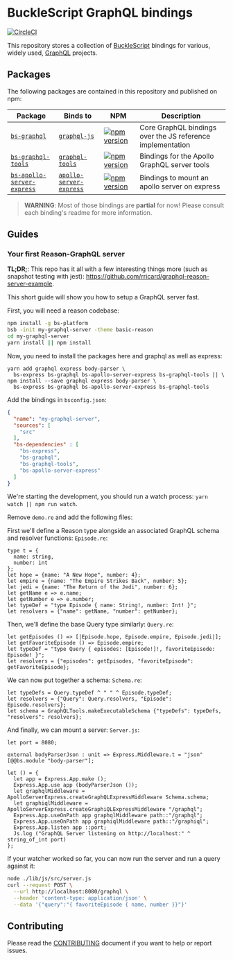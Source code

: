 # BuckleScript GraphQL bindings

[![CircleCI](https://circleci.com/gh/rricard/bs-graphql-bindings.svg?style=svg)](https://circleci.com/gh/rricard/bs-graphql-bindings)

This repository stores a collection of [BuckleScript](https://bucklescript.github.io/) bindings for various, widely used, [GraphQL](http://graphql.org/) projects.

## Packages

The following packages are contained in this repository and published on npm:

| Package | Binds to | NPM | Description |
|---------|----------|-----|-------------|
| [`bs-graphql`](./packages/bs-graphql) | [`graphql-js`](https://github.com/graphql/graphql-js/) | [![npm version](https://badge.fury.io/js/bs-graphql.svg)](https://badge.fury.io/js/bs-graphql) | Core GraphQL bindings over the JS reference implementation |
| [`bs-graphql-tools`](./packages/bs-graphql-tools) | [`graphql-tools`](https://github.com/apollographql/graphql-tools/) | [![npm version](https://badge.fury.io/js/bs-graphql-tools.svg)](https://badge.fury.io/js/bs-graphql-tools) | Bindings for the Apollo GraphQL server tools |
| [`bs-apollo-server-express`](./packages/bs-apollo-server-express) | [`apollo-server-express`](https://github.com/apollographql/apollo-server/) | [![npm version](https://badge.fury.io/js/bs-apollo-server-express.svg)](https://badge.fury.io/js/bs-apollo-server-express) | Bindings to mount an apollo server on express |

> **WARNING**: Most of those bindings are **partial** for now! Please consult each binding's readme for more information.

## Guides

### Your first Reason-GraphQL server

**TL;DR;**: This repo has it all with a few interesting things more (such as snapshot testing with jest): https://github.com/rricard/graphql-reason-server-example.

This short guide will show you how to setup a GraphQL server fast.

First, you will need a reason codebase:

```sh
npm install -g bs-platform
bsb -init my-graphql-server -theme basic-reason
cd my-graphql-server
yarn install || npm install
```

Now, you need to install the packages here and graphql as well as express:

```
yarn add graphql express body-parser \
  bs-express bs-graphql bs-apollo-server-express bs-graphql-tools || \
npm install --save graphql express body-parser \
  bs-express bs-graphql bs-apollo-server-express bs-graphql-tools
```
Add the bindings in `bsconfig.json`:

```json
{
  "name": "my-graphql-server",
  "sources": [
    "src"
  ],
  "bs-dependencies" : [
    "bs-express",
    "bs-graphql",
    "bs-graphql-tools",
    "bs-apollo-server-express"
  ]
}
```

We're starting the development, you should run a watch process: `yarn watch || npm run watch`.

Remove `demo.re` and add the following files:

First we'll define a Reason type alongside an associated GraphQL schema and resolver functions: `Episode.re`:

```reason
type t = {
  name: string,
  number: int
};
let hope = {name: "A New Hope", number: 4};
let empire = {name: "The Empire Strikes Back", number: 5};
let jedi = {name: "The Return of the Jedi", number: 6};
let getName e => e.name;
let getNumber e => e.number;
let typeDef = "type Episode { name: String!, number: Int! }";
let resolvers = {"name": getName, "number": getNumber};
```

Then, we'll define the base Query type similarly: `Query.re`:

```reason
let getEpisodes () => [|Episode.hope, Episode.empire, Episode.jedi|];
let getFavoriteEpisode () => Episode.empire;
let typeDef = "type Query { episodes: [Episode!]!, favoriteEpisode: Episode! }";
let resolvers = {"episodes": getEpisodes, "favoriteEpisode": getFavoriteEpisode};
```

We can now put together a schema: `Schema.re`:

```reason
let typeDefs = Query.typeDef ^ " " ^ Episode.typeDef;
let resolvers = {"Query": Query.resolvers, "Episode": Episode.resolvers};
let schema = GraphQLTools.makeExecutableSchema {"typeDefs": typeDefs, "resolvers": resolvers};
```

And finally, we can mount a server: `Server.js`:

```reason
let port = 8080;

external bodyParserJson : unit => Express.Middleware.t = "json" [@@bs.module "body-parser"];

let () = {
  let app = Express.App.make ();
  Express.App.use app (bodyParserJson ());
  let graphqlMiddleware = ApolloServerExpress.createGraphQLExpressMiddleware Schema.schema;
  let graphiqlMiddleware = ApolloServerExpress.createGraphiQLExpressMiddleware "/graphql";
  Express.App.useOnPath app graphqlMiddleware path::"/graphql";
  Express.App.useOnPath app graphiqlMiddleware path::"/graphiql";
  Express.App.listen app ::port;
  Js.log ("GraphQL Server listening on http://localhost:" ^ string_of_int port)
};
```

If your watcher worked so far, you can now run the server and run a query against it:

```sh
node ./lib/js/src/server.js
curl --request POST \
  --url http://localhost:8080/graphql \
  --header 'content-type: application/json' \
  --data '{"query":"{ favoriteEpisode { name, number }}"}'
```

## Contributing

Please read the [CONTRIBUTING](./CONTRIBUTING.md) document if you want to help or report issues.
